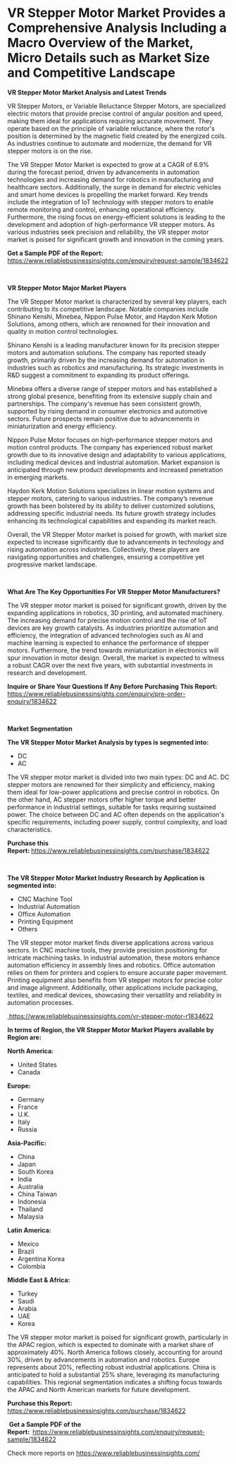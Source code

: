 <p><h1>VR Stepper Motor Market Provides a Comprehensive Analysis Including a Macro Overview of the Market, Micro Details such as Market Size and Competitive Landscape</h1></p><p><strong>VR Stepper Motor Market Analysis and Latest Trends</strong></p>
<p><p>VR Stepper Motors, or Variable Reluctance Stepper Motors, are specialized electric motors that provide precise control of angular position and speed, making them ideal for applications requiring accurate movement. They operate based on the principle of variable reluctance, where the rotor's position is determined by the magnetic field created by the energized coils. As industries continue to automate and modernize, the demand for VR stepper motors is on the rise.</p><p>The VR Stepper Motor Market is expected to grow at a CAGR of 6.9% during the forecast period, driven by advancements in automation technologies and increasing demand for robotics in manufacturing and healthcare sectors. Additionally, the surge in demand for electric vehicles and smart home devices is propelling the market forward. Key trends include the integration of IoT technology with stepper motors to enable remote monitoring and control, enhancing operational efficiency. Furthermore, the rising focus on energy-efficient solutions is leading to the development and adoption of high-performance VR stepper motors. As various industries seek precision and reliability, the VR stepper motor market is poised for significant growth and innovation in the coming years.</p></p>
<p><strong>Get a Sample PDF of the Report:&nbsp;</strong> <a href="https://www.reliablebusinessinsights.com/enquiry/request-sample/1834622?utm_campaign=3582&utm_medium=2&utm_source=Github&utm_content=ia&utm_term=11042025&utm_id=vr-stepper-motor">https://www.reliablebusinessinsights.com/enquiry/request-sample/1834622</a></p>
<p>&nbsp;</p>
<p><strong>VR Stepper Motor Major Market Players</strong></p>
<p><p>The VR Stepper Motor market is characterized by several key players, each contributing to its competitive landscape. Notable companies include Shinano Kenshi, Minebea, Nippon Pulse Motor, and Haydon Kerk Motion Solutions, among others, which are renowned for their innovation and quality in motion control technologies.</p><p>Shinano Kenshi is a leading manufacturer known for its precision stepper motors and automation solutions. The company has reported steady growth, primarily driven by the increasing demand for automation in industries such as robotics and manufacturing. Its strategic investments in R&D suggest a commitment to expanding its product offerings.</p><p>Minebea offers a diverse range of stepper motors and has established a strong global presence, benefiting from its extensive supply chain and partnerships. The company's revenue has seen consistent growth, supported by rising demand in consumer electronics and automotive sectors. Future prospects remain positive due to advancements in miniaturization and energy efficiency.</p><p>Nippon Pulse Motor focuses on high-performance stepper motors and motion control products. The company has experienced robust market growth due to its innovative design and adaptability to various applications, including medical devices and industrial automation. Market expansion is anticipated through new product developments and increased penetration in emerging markets.</p><p>Haydon Kerk Motion Solutions specializes in linear motion systems and stepper motors, catering to various industries. The company’s revenue growth has been bolstered by its ability to deliver customized solutions, addressing specific industrial needs. Its future growth strategy includes enhancing its technological capabilities and expanding its market reach.</p><p>Overall, the VR Stepper Motor market is poised for growth, with market size expected to increase significantly due to advancements in technology and rising automation across industries. Collectively, these players are navigating opportunities and challenges, ensuring a competitive yet progressive market landscape.</p></p>
<p>&nbsp;</p>
<p><strong>What Are The Key Opportunities For VR Stepper Motor Manufacturers?</strong></p>
<p><p>The VR stepper motor market is poised for significant growth, driven by the expanding applications in robotics, 3D printing, and automated machinery. The increasing demand for precise motion control and the rise of IoT devices are key growth catalysts. As industries prioritize automation and efficiency, the integration of advanced technologies such as AI and machine learning is expected to enhance the performance of stepper motors. Furthermore, the trend towards miniaturization in electronics will spur innovation in motor design. Overall, the market is expected to witness a robust CAGR over the next five years, with substantial investments in research and development.</p></p>
<p><strong>Inquire or Share Your Questions If Any Before Purchasing This Report:</strong> <a href="https://www.reliablebusinessinsights.com/enquiry/pre-order-enquiry/1834622?utm_campaign=3582&utm_medium=2&utm_source=Github&utm_content=ia&utm_term=11042025&utm_id=vr-stepper-motor">https://www.reliablebusinessinsights.com/enquiry/pre-order-enquiry/1834622</a></p>
<p>&nbsp;</p>
<p><strong>Market Segmentation</strong></p>
<p><strong>The VR Stepper Motor Market Analysis by types is segmented into:</strong></p>
<p><ul><li>DC</li><li>AC</li></ul></p>
<p><p>The VR stepper motor market is divided into two main types: DC and AC. DC stepper motors are renowned for their simplicity and efficiency, making them ideal for low-power applications and precise control in robotics. On the other hand, AC stepper motors offer higher torque and better performance in industrial settings, suitable for tasks requiring sustained power. The choice between DC and AC often depends on the application's specific requirements, including power supply, control complexity, and load characteristics.</p></p>
<p><strong>Purchase this Report:&nbsp;</strong><a href="https://www.reliablebusinessinsights.com/purchase/1834622?utm_campaign=3582&utm_medium=2&utm_source=Github&utm_content=ia&utm_term=11042025&utm_id=vr-stepper-motor">https://www.reliablebusinessinsights.com/purchase/1834622</a></p>
<p>&nbsp;</p>
<p><strong>The VR Stepper Motor Market Industry Research by Application is segmented into:</strong></p>
<p><ul><li>CNC Machine Tool</li><li>Industrial Automation</li><li>Office Automation</li><li>Printing Equipment</li><li>Others</li></ul></p>
<p><p>The VR stepper motor market finds diverse applications across various sectors. In CNC machine tools, they provide precision positioning for intricate machining tasks. In industrial automation, these motors enhance automation efficiency in assembly lines and robotics. Office automation relies on them for printers and copiers to ensure accurate paper movement. Printing equipment also benefits from VR stepper motors for precise color and image alignment. Additionally, other applications include packaging, textiles, and medical devices, showcasing their versatility and reliability in automation processes.</p></p>
<p><a href="https://www.reliablebusinessinsights.com/vr-stepper-motor-r1834622?utm_campaign=3582&utm_medium=2&utm_source=Github&utm_content=ia&utm_term=11042025&utm_id=vr-stepper-motor">&nbsp;https://www.reliablebusinessinsights.com/vr-stepper-motor-r1834622</a></p>
<p><strong>In terms of Region, the VR Stepper Motor Market Players available by Region are:</strong></p>
<p>
    <p> <strong> North America: </strong>
        <ul>
            <li>United States</li>
            <li>Canada</li>
        </ul>
        </p> 
    <p> <strong> Europe: </strong>
        <ul>
            <li>Germany</li>
            <li>France</li>
            <li>U.K.</li>
            <li>Italy</li>
            <li>Russia</li>
        </ul>
        </p> 
    <p> <strong> Asia-Pacific: </strong>
        <ul>
            <li>China</li>
            <li>Japan</li>
            <li>South Korea</li>
            <li>India</li>
            <li>Australia</li>
            <li>China Taiwan</li>
            <li>Indonesia</li>
            <li>Thailand</li>
            <li>Malaysia</li>
        </ul>
        </p> 
    <p> <strong> Latin America: </strong>
        <ul>
            <li>Mexico</li>
            <li>Brazil</li>
            <li>Argentina Korea</li>
            <li>Colombia</li>
        </ul>
        </p> 
    <p> <strong> Middle East & Africa: </strong>
        <ul>
            <li>Turkey</li>
            <li>Saudi</li>
            <li>Arabia</li>
            <li>UAE</li>
            <li>Korea</li>
        </ul>
    </p>
    </p>
<p><p>The VR stepper motor market is poised for significant growth, particularly in the APAC region, which is expected to dominate with a market share of approximately 40%. North America follows closely, accounting for around 30%, driven by advancements in automation and robotics. Europe represents about 20%, reflecting robust industrial applications. China is anticipated to hold a substantial 25% share, leveraging its manufacturing capabilities. This regional segmentation indicates a shifting focus towards the APAC and North American markets for future development.</p></p>
<p><strong>Purchase this Report: </strong><a href="https://www.reliablebusinessinsights.com/purchase/1834622?utm_campaign=3582&utm_medium=2&utm_source=Github&utm_content=ia&utm_term=11042025&utm_id=vr-stepper-motor">https://www.reliablebusinessinsights.com/purchase/1834622</a></p>
<p>&nbsp;<strong>Get a Sample PDF of the Report:&nbsp;&nbsp;</strong><a href="https://www.reliablebusinessinsights.com/enquiry/request-sample/1834622?utm_campaign=3582&utm_medium=2&utm_source=Github&utm_content=ia&utm_term=11042025&utm_id=vr-stepper-motor">https://www.reliablebusinessinsights.com/enquiry/request-sample/1834622</a></p>
<p><strong></strong></p>
<p>Check more reports on <a href="https://www.reliablebusinessinsights.com/?utm_campaign=3582&utm_medium=2&utm_source=Github&utm_content=ia&utm_term=11042025&utm_id=vr-stepper-motor">https://www.reliablebusinessinsights.com/</a></p>